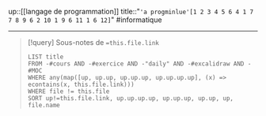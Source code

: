 up::[[langage de programmation]]
title::"`'a progminlue'[1 2 3 4 5 6 4 1 7 7 8 9 6 2 10 1 9 6 11 1 6 12]`"
#informatique

---


> [!query] Sous-notes de `=this.file.link`
> ```dataview
> LIST title
> FROM -#cours AND -#exercice AND -"daily" AND -#excalidraw AND -#MOC
> WHERE any(map([up, up.up, up.up.up, up.up.up.up], (x) => econtains(x, this.file.link)))
> WHERE file != this.file
> SORT up!=this.file.link, up.up.up.up, up.up.up, up.up, up, file.name
> ```
